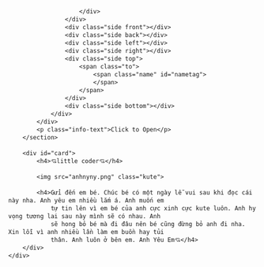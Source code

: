 <html lang="en">

<head>
    <meta charset="UTF-8">
    <meta http-equiv="X-UA-Compatible" content="IE=edge">
    <meta name="viewport" content="width=device-width, initial-scale=1.0">
    <title>Document</title>
    <link rel="stylesheet" href="canvas.css">
    <link rel="stylesheet" href="hopqua.css">
    <link rel="stylesheet" href="index.css">
    <link rel="stylesheet" href="thiep.css">
</head>

<body>
    <div class="parent">
        <canvas id="canvas"></canvas>
        <section class="above-fold">
            <div class="wrap-present">
                <div class="present-box" id="present">
                    <div class="present">
                        <div class="img-wrap" id="present-image">

                        </div>
                    </div>
                    <div class="side front"></div>
                    <div class="side back"></div>
                    <div class="side left"></div>
                    <div class="side right"></div>
                    <div class="side top">
                        <span class="to">
                            <span class="name" id="nametag">
                            </span>
                        </span>
                    </div>
                    <div class="side bottom"></div>
                </div>
            </div>
            <p class="info-text">Click to Open</p>
        </section>

        <div id="card">
            <h4>💘little coder💘</h4>

            <img src="anhnyny.png" class="kute">

            <h4>Gửi đến em bé. Chúc bé có một ngày lễ vui sau khi đọc cái này nha. Anh yêu em nhiều lắm á. Anh muốn em
                tự tin lên vì em bé của anh cực xinh cực kute luôn. Anh hy vọng tương lai sau này mình sẽ có nhau. Anh
                sẽ hong bỏ bé mà đi đâu nên bé cũng đừng bỏ anh đi nha. Xin lỗi vì anh nhiều lần làm em buồn hay tủi
                thân. Anh luôn ở bên em. Anh Yêu Em💘</h4>
        </div>
    </div>
</body>
<script src="canvas.js"></script>
<script src="hopqua.js"></script>

</html>
